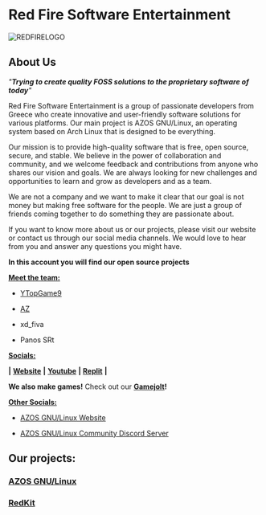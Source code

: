 # Red Fire Software Entertainment

![REDFIRELOGO](https://github.com/RedFireSoftwareEntertainment/.github/assets/155894291/148d169c-90b4-4c22-9ce0-0cc9ef92c534)

## About Us

*"****Trying to create quality FOSS solutions to the proprietary software of today****"*

Red Fire Software Entertainment is a group of passionate developers from Greece who create innovative and user-friendly software solutions for various platforms. Our main project is AZOS GNU/Linux, an operating system based on Arch Linux that is designed to be everything.

Our mission is to provide high-quality software that is free, open source, secure, and stable. We believe in the power of collaboration and community, and we welcome feedback and contributions from anyone who shares our vision and goals. We are always looking for new challenges and opportunities to learn and grow as developers and as a team.

We are not a company and we want to make it clear that our goal is not money but making free software for the people. We are just a group of friends coming together to do something they are passionate about.

If you want to know more about us or our projects, please visit our website or contact us through our social media channels. We would love to hear from you and answer any questions you might have.

**In this account you will find our open source projects**

<ins>**Meet the team:**<ins>

- [YTopGame9](https://www.youtube.com/@ytopgame9112)

- [AZ](https://github.com/itsnotAZ)

- xd_fiva

- Panos SRt

<ins>**Socials:**<ins>

**|** [**Website**](https://redfirese.wordpress.com/) **|** [**Youtube**](https://www.youtube.com/@redfiresoftwareentertainme1324) **|** [**Replit**](https://replit.com/@RedFireSoftwareEntertainment) **|**

**We also make games!** Check out our [**Gamejolt**](https://gamejolt.com/@RedFireSoftwareEntertainment)**!**

<ins>**Other Socials:**<ins>

- [AZOS GNU/Linux Website](https://sites.google.com/view/azosofficialsite/home)

- [AZOS GNU/Linux Community Discord Server](https://sites.google.com/view/azosofficialsite/home](https://discord.gg/sAEARzJTvm)https://discord.gg/sAEARzJTvm)

## Our projects:

### [AZOS GNU/Linux](https://github.com/RedFireSoftwareEntertainment/AZOS-GNU-Linux)

### [RedKit](https://github.com/RedFireSoftwareEntertainment/RedKit)

